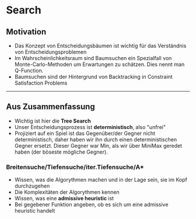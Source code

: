 # Search

## Motivation
- Das Konzept von Entscheidungsbäumen ist wichtig für das Verständnis von Entscheidungsproblemen
- Im Wahrscheinlichkeitsraum sind Baumsuchen ein Spezialfall von Monte-Carlo-Methoden um Erwartungen zu schätzen. Dies nennt man Q-Function.
- Baumsuchen sind der Hintergrund von Backtracking in Constraint Satisfaction Problems 

<hr>

## Aus Zusammenfassung
- Wichtig ist hier die **Tree Search**
- Unser Entscheidungsprozess ist **deterministisch**, also "unfrei"
- Projiziert auf ein Spiel ist das Gegenüber/der Gegner nicht deterministisch, daher haben wir ihn durch 
einen deterministischen Gegner ersetzt. Dieser Gegner war Min, als wir über MiniMax geredet haben (der böseste mögliche Gegner). 

### Breitensuche/Tiefensuche/iter.Tiefensuche/A*
- Wissen, was die Algorythmen machen und in der Lage sein, sie im Kopf durchzugehen
- Die Komplexitäten der Algorythmen kennen 
- Wissen, was eine **admissive heuristic** ist
- Bei gegebener Funktion angeben, ob es sich um eine admissive heuristic handelt
